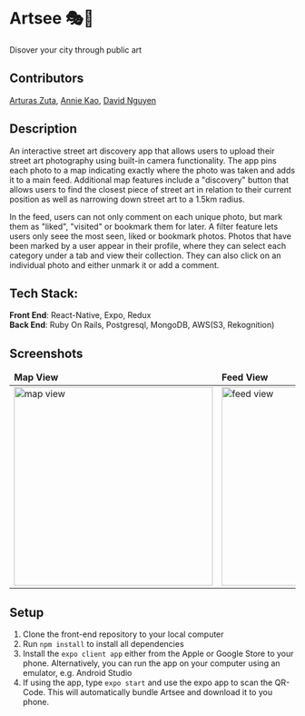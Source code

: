 # Artsee :performing_arts::dizzy:
Disover your city through public art

## Contributors
[Arturas Zuta](https://github.com/arturaszuta/), [Annie Kao](https://github.com/anniekao/), [David Nguyen](https://github.com/ahrke/)

## Description
An interactive street art discovery app that allows users to upload their street art photography using built-in camera functionality. The app pins each photo to a map indicating exactly where the photo was taken and adds it to a main feed. Additional map features include a "discovery" button that allows users to find the closest piece of street art in relation to their current position as well as narrowing down street art to a 1.5km radius. 

In the feed, users can not only comment on each unique photo, but mark them as "liked", "visited" or bookmark them for later. A filter feature lets users only seee the most seen, liked or bookmark photos. Photos that have been marked by a user appear in their profile, where they can select each category under a tab and view their collection. They can also click on an individual photo and either unmark it or add a comment.

## Tech Stack:
**Front End**: React-Native, Expo, Redux <br>
**Back End**: Ruby On Rails, Postgresql, MongoDB, AWS(S3, Rekognition)

## Screenshots

<div align="center">
  <table style="border: 0">
    <thead>
      <tr>
        <td style="font-weight: bold">Map View</td>
        <td style="font-weight: bold">Feed View</td>
        <td style="font-weight: bold">Profile View</td>
      </tr>
    </thead>
    <tbody>
      <tr>
        <td><img width="350" alt="map view" src="https://github.com/anniekao/artsee/blob/master/assets/readme_gifs/map.gif"></td>
        <td><img width="350" alt="feed view" src="https://github.com/anniekao/artsee/blob/master/assets/readme_gifs/feed.gif"></td>
        <td> <img width="350" alt="profile view" src="https://github.com/anniekao/artsee/blob/master/assets/readme_gifs/profile.gif"></td>
      </tr>
    </tbody>
  </table>
</div>


## Setup
1. Clone the front-end repository to your local computer
2. Run `npm install` to install all dependencies
3. Install the `expo client app` either from the Apple or Google Store to your phone. Alternatively, you can run the app on your computer using an emulator, e.g. Android Studio
4. If using the app, type `expo start` and use the expo app to scan the QR-Code. This will automatically bundle Artsee and download it to you phone.



